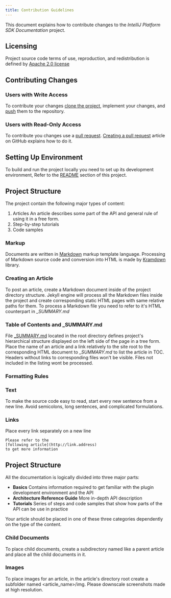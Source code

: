 ```yaml
---
title: Contribution Guidelines
---
```


This document explains how to contribute changes to the *IntelliJ Platform SDK Documentation* project.

## Licensing
Project source code terms of use, reproduction, and redistribution is defined by
[Apache 2.0 license](http://www.apache.org/licenses/LICENSE-2.0.html)

## Contributing Changes

### Users with Write Access
To contribute your changes
[clone the project](https://help.github.com/articles/fetching-a-remote/),
implement your changes, and
[push](https://help.github.com/articles/pushing-to-a-remote/) them to the repository.


### Users with Read-Only Access

To contribute you changes use a 
[pull request](https://help.github.com/articles/using-pull-requests/).
[Creating a pull request](https://help.github.com/articles/creating-a-pull-request/)
article on GitHub explains how to do it.

## Setting Up Environment
To build and run the project locally you need to set up its development environment,
Refer to the 
[README](https://github.com/JetBrains/intellij-sdk-docs/blob/master/README.md) 
section of this project.

## Project Structure
The project contain the following major types of content:
 
1.  Articles
    An article describes some part of the API and general rule of using it in a free form.
2.  Step-by-step tutorials
3.  Code samples


### Markup

Documents are written in 
[Markdown](https://en.wikipedia.org/wiki/Markdown) 
markup template language. 
Processing of Markdown source code and conversion into HTML is made by
[Kramdown](http://kramdown.gettalong.org/syntax.html) library.


### Creating an Article

To post an article, create a Markdown document inside of the project directory structure.
Jekyll engine will process all the Markdown files inside the project and create corresponding static HTML pages with same relative paths for them.
To process a Markdown file you need to refer to it's HTML counterpart in *\_SUMMARY.md*
             
### Table of Contents and \_SUMMARY.md

File 
[\_SUMMARY.md](https://github.com/JetBrains/intellij-sdk-docs/blob/master/_SUMMARY.md) 
located in the root directory defines project's hierarchical structure displayed on the left side of the page in a tree form.
Place the name of an article and a link relatively to the site root to the corresponding HTML document to *\_SUMMARY.md* to list the article in TOC.
Headers without links to corresponding files won't be visible. Files not included in the listing wont be processed. 

### Formatting Rules

### Text
To make the source code easy to read, start every new sentence from a new line. 
Avoid semicolons, long sentences, and complicated formulations.

### Links
Place every link separately on a new line

```
Please refer to the  
[following article](http://link.address)
to get more information
```


## Project Structure

All the documentation is logically divided into three major parts:

* **Basics**
  Contains information required to get familiar with the plugin development environment and the API
* **Architecture Reference Guide**
  More in-depth API description 
* **Tutorials**
  Series of steps and code samples that show how parts of the API can be use in practice
  
Your article should be placed in one of these three categories dependently on the type of the content.


### Child Documents

To place child documents, create a subdirectory named like a parent article and place all the child documents in it.


### Images

To place images for an article, in the article's directory root create a subfolder named \<article_name\>/img. 
Please downscale screenshots made at high resolution.






